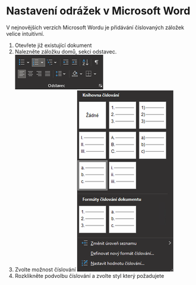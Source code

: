 # Nastavení odrážek v Microsoft Word
V nejnovějších verzích Microsoft Wordu je přidávání číslovaných záložek velice intuitivní.
1. Otevřete již existující dokument
2. Nalezněte záložku domů, sekci odstavec.
![img1](scrn2.png)
3. Zvolte možnost číslování
![img2](scrn1.png)
4. Rozklikněte podvolbu číslování a zvolte styl který požadujete
